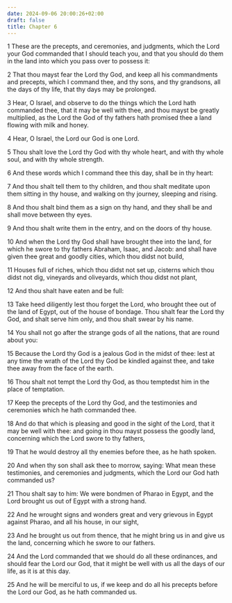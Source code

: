 ```yaml
---
date: 2024-09-06 20:00:26+02:00
draft: false
title: Chapter 6
---
```




1 These are the precepts, and ceremonies, and judgments, which the Lord your God commanded that I should teach you, and that you should do them in the land into which you pass over to possess it:

2 That thou mayst fear the Lord thy God, and keep all his commandments and precepts, which I command thee, and thy sons, and thy grandsons, all the days of thy life, that thy days may be prolonged.

3 Hear, O Israel, and observe to do the things which the Lord hath commanded thee, that it may be well with thee, and thou mayst be greatly multiplied, as the Lord the God of thy fathers hath promised thee a land flowing with milk and honey.

4 Hear, O Israel, the Lord our God is one Lord.

5 Thou shalt love the Lord thy God with thy whole heart, and with thy whole soul, and with thy whole strength.

6 And these words which I command thee this day, shall be in thy heart:

7 And thou shalt tell them to thy children, and thou shalt meditate upon them sitting in thy house, and walking on thy journey, sleeping and rising.

8 And thou shalt bind them as a sign on thy hand, and they shall be and shall move between thy eyes.

9 And thou shalt write them in the entry, and on the doors of thy house.

10 And when the Lord thy God shall have brought thee into the land, for which he swore to thy fathers Abraham, Isaac, and Jacob: and shall have given thee great and goodly cities, which thou didst not build,

11 Houses full of riches, which thou didst not set up, cisterns which thou didst not dig, vineyards and oliveyards, which thou didst not plant,

12 And thou shalt have eaten and be full:

13 Take heed diligently lest thou forget the Lord, who brought thee out of the land of Egypt, out of the house of bondage. Thou shalt fear the Lord thy God, and shalt serve him only, and thou shalt swear by his name.

14 You shall not go after the strange gods of all the nations, that are round about you:

15 Because the Lord thy God is a jealous God in the midst of thee: lest at any time the wrath of the Lord thy God be kindled against thee, and take thee away from the face of the earth.

16 Thou shalt not tempt the Lord thy God, as thou temptedst him in the place of temptation.

17 Keep the precepts of the Lord thy God, and the testimonies and ceremonies which he hath commanded thee.

18 And do that which is pleasing and good in the sight of the Lord, that it may be well with thee: and going in thou mayst possess the goodly land, concerning which the Lord swore to thy fathers,

19 That he would destroy all thy enemies before thee, as he hath spoken.

20 And when thy son shall ask thee to morrow, saying: What mean these testimonies, and ceremonies and judgments, which the Lord our God hath commanded us?

21 Thou shalt say to him: We were bondmen of Pharao in Egypt, and the Lord brought us out of Egypt with a strong hand.

22 And he wrought signs and wonders great and very grievous in Egypt against Pharao, and all his house, in our sight,

23 And he brought us out from thence, that he might bring us in and give us the land, concerning which he swore to our fathers.

24 And the Lord commanded that we should do all these ordinances, and should fear the Lord our God, that it might be well with us all the days of our life, as it is at this day.

25 And he will be merciful to us, if we keep and do all his precepts before the Lord our God, as he hath commanded us.

